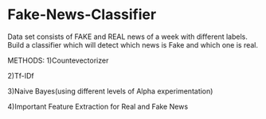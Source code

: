 # Fake-News-Classifier
Data set consists of FAKE and REAL news of a week with different labels.
Build a classifier which will detect which news is Fake and which one is real.

METHODS:
1)Countevectorizer

2)Tf-IDf

3)Naive Bayes(using different levels of Alpha experimentation) 

4)Important Feature Extraction for Real and Fake News 
